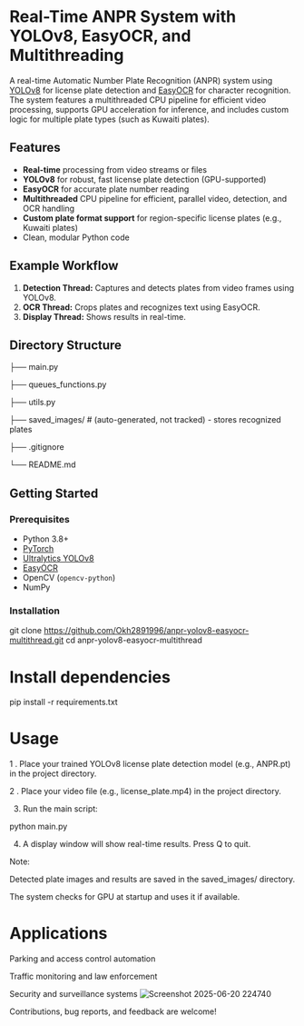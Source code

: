 # Real-Time ANPR System with YOLOv8, EasyOCR, and Multithreading

A real-time Automatic Number Plate Recognition (ANPR) system using [YOLOv8](https://github.com/ultralytics/ultralytics) for license plate detection and [EasyOCR](https://github.com/JaidedAI/EasyOCR) for character recognition. The system features a multithreaded CPU pipeline for efficient video processing, supports GPU acceleration for inference, and includes custom logic for multiple plate types (such as Kuwaiti plates).



## Features

- **Real-time** processing from video streams or files
- **YOLOv8** for robust, fast license plate detection (GPU-supported)
- **EasyOCR** for accurate plate number reading
- **Multithreaded** CPU pipeline for efficient, parallel video, detection, and OCR handling
- **Custom plate format support** for region-specific license plates (e.g., Kuwaiti plates)
- Clean, modular Python code

## Example Workflow

1. **Detection Thread:** Captures and detects plates from video frames using YOLOv8.
2. **OCR Thread:** Crops plates and recognizes text using EasyOCR.
3. **Display Thread:** Shows results in real-time.

## Directory Structure

├── main.py

├── queues_functions.py

├── utils.py

├── saved_images/ # (auto-generated, not tracked) - stores recognized plates

├── .gitignore

└── README.md



## Getting Started

### Prerequisites

- Python 3.8+
- [PyTorch](https://pytorch.org/)
- [Ultralytics YOLOv8](https://github.com/ultralytics/ultralytics)
- [EasyOCR](https://github.com/JaidedAI/EasyOCR)
- OpenCV (`opencv-python`)
- NumPy

### Installation

git clone https://github.com/Okh2891996/anpr-yolov8-easyocr-multithread.git
cd anpr-yolov8-easyocr-multithread

# Install dependencies
pip install -r requirements.txt


# Usage
1 . Place your trained YOLOv8 license plate detection model (e.g., ANPR.pt) in the project directory.

2 . Place your video file (e.g., license_plate.mp4) in the project directory.

3. Run the main script:

python main.py


4. A display window will show real-time results. Press Q to quit.

Note:

Detected plate images and results are saved in the saved_images/ directory.


The system checks for GPU at startup and uses it if available.

# Applications
Parking and access control automation

Traffic monitoring and law enforcement

Security and surveillance systems
![Screenshot 2025-06-20 224740](https://github.com/user-attachments/assets/86d604db-2225-4130-8980-3c290634d049)


Contributions, bug reports, and feedback are welcome!

